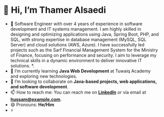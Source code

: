 # 👋 Hi, I’m Thamer Alsaedi

- 👀 Software Engineer with over 4 years of experience in software development and IT systems management. I am highly skilled in designing and optimizing applications using Java, Spring Boot, PHP, and SQL, with strong expertise in database management (MySQL, SQL Server) and cloud solutions (AWS, Azure). I have successfully led projects such as the Sarf Financial Management System for the Ministry of Finance, focusing on performance and security. I aim to leverage my technical skills in a dynamic environment to deliver innovative IT solutions. *.
- 🌱 I’m currently learning **Java Web Development** at Tuwaiq Academy and exploring new technologies.
- 💞️ I’m looking to collaborate on **Java-based projects, web applications, and software development**.
- 📫 How to reach me: You can reach me on **[LinkedIn](https://www.linkedin.com/in/hussam-alsaedi/)** or via email at **hussam@example.com**.
- 😄 Pronouns: **He/Him**
- ⚡

<!---
HussamAlsaedi/HussamAlsaedi is a ✨ special ✨ repository because its `README.md` (this file) appears on your GitHub profile.
You can click the Preview link to take a look at your changes.
--->
